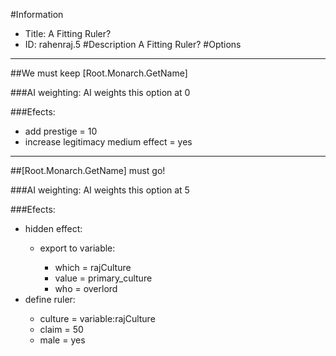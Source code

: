 #Information
 - Title: A Fitting Ruler?
 - ID: rahenraj.5
#Description
A Fitting Ruler?
#Options

___
##We must keep [Root.Monarch.GetName]

###AI weighting:
AI weights this option at 0


###Efects:<ul><li>add prestige = 10</li><li>increase legitimacy medium effect = yes</li></ul>

___
##[Root.Monarch.GetName] must go!

###AI weighting:
AI weights this option at 5


###Efects:<ul><li>hidden effect:</li><ul><li>export to variable:</li><ul><li>which = rajCulture</li><li>value = primary_culture</li><li>who = overlord</li></ul></ul><li>define ruler:</li><ul><li>culture = variable:rajCulture</li><li>claim = 50</li><li>male = yes</li></ul></ul>
